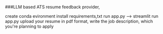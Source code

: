 ###LLM based ATS resume feedback provider,

create conda evironment
install requirements,txt
run app.py --> streamlit run app.py
upload your resume in pdf format, write the job description, which you're planning to apply
